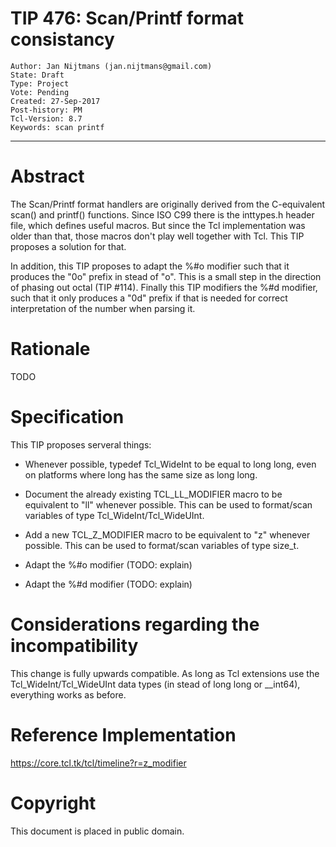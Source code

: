 # TIP 476: Scan/Printf format consistancy
	Author: Jan Nijtmans (jan.nijtmans@gmail.com)
	State: Draft
	Type: Project
	Vote: Pending
	Created: 27-Sep-2017
	Post-history: PM
	Tcl-Version: 8.7
	Keywords: scan printf
-----

# Abstract

The Scan/Printf format handlers are originally derived from the
C-equivalent scan() and printf() functions. Since ISO C99 there is
the inttypes.h header file, which defines useful macros. But since
the Tcl implementation was older than that, those macros don't
play well together with Tcl. This TIP proposes a solution for that.

In addition, this TIP proposes to adapt the %#o modifier such that
it produces the "0o" prefix in stead of "o". This is a small step in the
direction of phasing out octal (TIP #114). Finally this TIP modifiers
the %#d modifier, such that it only produces a "0d" prefix if that
is needed for correct interpretation of the number when parsing it.

# Rationale

TODO


# Specification

This TIP proposes serveral things:

   *   Whenever possible, typedef Tcl_WideInt to be equal to long long, even
       on platforms where long has the same size as long long.

   *   Document the already existing TCL\_LL\_MODIFIER macro to be equivalent
       to "ll" whenever possible. This can be used to format/scan variables
       of type Tcl\_WideInt/Tcl\_WideUInt.

   *   Add a new TCL\_Z\_MODIFIER macro to be equivalent to "z" whenever possible.
       This can be used to format/scan variables of type size_t.

   *   Adapt the %#o modifier (TODO: explain)

   *   Adapt the %#d modifier (TODO: explain)

# Considerations regarding the incompatibility

This change is fully upwards compatible. As long as Tcl extensions use the
Tcl\_WideInt/Tcl\_WideUInt data types (in stead of long long or \_\_int64),
everything works as before.

# Reference Implementation

<https://core.tcl.tk/tcl/timeline?r=z_modifier>

# Copyright

This document is placed in public domain.

